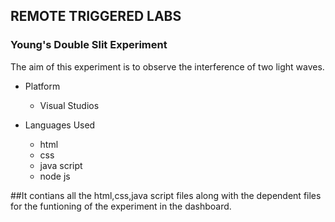 ## REMOTE TRIGGERED LABS
### Young's Double Slit Experiment

The aim of this experiment is to observe the interference of two light waves.

* Platform
  - Visual Studios
 
 * Languages Used
   - html
   - css
   - java script
   - node js

##It contians all the html,css,java script files along with the dependent files for the funtioning of the experiment in the dashboard.
